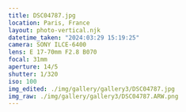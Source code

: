 ```yaml
---
title: DSC04787.jpg
location: Paris, France
layout: photo-vertical.njk
datetime_taken: "2024:03:29 15:19:25"
camera: SONY ILCE-6400
lens: E 17-70mm F2.8 B070
focal: 31mm
aperture: 14/5
shutter: 1/320
iso: 100
img_edited: ./img/gallery/gallery3/DSC04787.jpg
img_raw: ./img/gallery/gallery3/DSC04787.ARW.png
---
```

